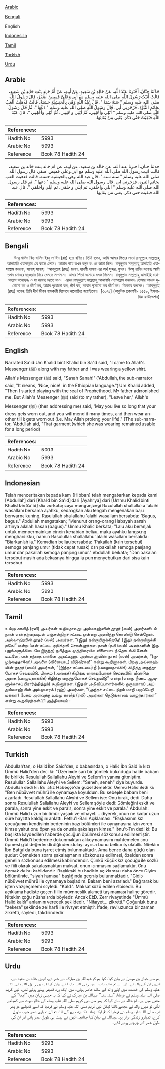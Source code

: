 [Arabic](#arabic)

[Bengali](#bengali)

[English](#english)

[Indonesian](#indonesian)

[Tamil](#tamil)

[Turkish](#turkish)

[Urdu](#urdu)

## Arabic


<div dir="rtl" lang="ar" style={{fontSize:'larger',backgroundColor:'#f8f9fa',padding:20}}>
حَدَّثَنَا حِبَّانُ، أَخْبَرَنَا عَبْدُ اللَّهِ، عَنْ خَالِدِ بْنِ سَعِيدٍ، عَنْ أَبِيهِ، عَنْ أُمِّ خَالِدٍ بِنْتِ خَالِدِ بْنِ سَعِيدٍ، قَالَتْ أَتَيْتُ رَسُولَ اللَّهِ صلى الله عليه وسلم مَعَ أَبِي وَعَلَىَّ قَمِيصٌ أَصْفَرُ، قَالَ رَسُولُ اللَّهِ صلى الله عليه وسلم ‏"‏ سَنَهْ سَنَهْ ‏"‏‏.‏ قَالَ عَبْدُ اللَّهِ وَهْىَ بِالْحَبَشِيَّةِ حَسَنَةٌ‏.‏ قَالَتْ فَذَهَبْتُ أَلْعَبُ بِخَاتَمِ النُّبُوَّةِ، فَزَجَرَنِي أَبِي‏.‏ قَالَ رَسُولُ اللَّهِ صلى الله عليه وسلم ‏"‏ دَعْهَا ‏"‏‏.‏ ثُمَّ قَالَ رَسُولُ اللَّهِ صلى الله عليه وسلم ‏"‏ أَبْلِي وَأَخْلِقِي، ثُمَّ أَبْلِي وَأَخْلِقِي، ثُمَّ أَبْلِي وَأَخْلِقِي ‏"‏‏.‏ قَالَ عَبْدُ اللَّهِ فَبَقِيَتْ حَتَّى ذَكَرَ‏.‏ يَعْنِي مِنْ بَقَائِهَا‏.‏
</div>
<div style={{backgroundColor:'#f8f9fa',padding:20, marginBottom: 10}}><table> <thead> <tr> <th>References:</th> <th></th> </tr> </thead> <tbody><tr><td>Hadith No</td><td>5993</td></tr><tr><td>Arabic No</td><td>5993</td></tr><tr><td>Reference</td><td>Book 78 Hadith 24</td></tr></tbody></table></div>


<div dir="rtl" lang="ar" style={{fontSize:'larger',backgroundColor:'#f8f9fa',padding:20}}>
حدثنا حبان، اخبرنا عبد الله، عن خالد بن سعيد، عن ابيه، عن ام خالد بنت خالد بن سعيد، قالت اتيت رسول الله صلى الله عليه وسلم مع ابي وعلى قميص اصفر، قال رسول الله صلى الله عليه وسلم " سنه سنه ". قال عبد الله وهى بالحبشية حسنة. قالت فذهبت العب بخاتم النبوة، فزجرني ابي. قال رسول الله صلى الله عليه وسلم " دعها ". ثم قال رسول الله صلى الله عليه وسلم " ابلي واخلقي، ثم ابلي واخلقي، ثم ابلي واخلقي ". قال عبد الله فبقيت حتى ذكر. يعني من بقايها
</div>
<div style={{backgroundColor:'#f8f9fa',padding:20, marginBottom: 10}}><table> <thead> <tr> <th>References:</th> <th></th> </tr> </thead> <tbody><tr><td>Hadith No</td><td>5993</td></tr><tr><td>Arabic No</td><td>5993</td></tr><tr><td>Reference</td><td>Book 78 Hadith 24</td></tr></tbody></table></div>

## Bengali


<div dir="rtl" lang="bn" style={{fontSize:'larger',backgroundColor:'#f8f9fa',padding:20}}>
উম্মু খালিদ বিন্ত খালিদ ইবনু সা‘ঈদ (রাঃ) হতে বর্ণিত। তিনি বলেন, আমি আমার পিতার সাথে রাসূলুল্লাহ সাল্লাল্লাহু আলাইহি ওয়াসাল্লাম এর কাছে এলাম। আমার গায়ে তখন হলুদ রং এর জামা ছিল। রাসূলুল্লাহ সাল্লাল্লাহু আলাইহি ওয়াসাল্লাম বললেন, সানাহ্ সানাহ্। ‘আবদুল্লাহ (রহঃ) বলেন, হাবশী ভাষায় এর অর্থ সুন্দর, সুন্দর। উম্মু খালিদ বলেনঃ আমি তখন মোহরে নবূওয়াত নিয়ে খেলতে লাগলাম। আমার পিতা আমাকে ধমক দিলেন। রাসূলুল্লাহ সাল্লাল্লাহু আলাইহি ওয়াসাল্লাম বলেছেনঃ ও যা করছে করতে দাও। এরপর রাসূলুল্লাহ সাল্লাল্লাহু আলাইহি ওয়াসাল্লাম বললেনঃ তোমার কাপড় পুরোনো কর ও জীর্ণ কর, আবার পুরোনো কর, জীর্ণ কর, আবার পুরোনো কর জীর্ণ কর। তিনবার বললেন। ‘আবদুল্লাহ (রহঃ) বলেনঃ তিনি দীর্ঘ জীবন লাভকারী হিসেবে আলোচিত হয়েছিলেন। [৩০৭১] (আধুনিক প্রকাশনী- ৫৫৫৮, ইসলামিক ফাউন্ডেশন)
</div>
<div style={{backgroundColor:'#f8f9fa',padding:20, marginBottom: 10}}><table> <thead> <tr> <th>References:</th> <th></th> </tr> </thead> <tbody><tr><td>Hadith No</td><td>5993</td></tr><tr><td>Arabic No</td><td>5993</td></tr><tr><td>Reference</td><td>Book 78 Hadith 24</td></tr></tbody></table></div>

## English


<div dir="ltr" lang="en" style={{fontSize:'larger',backgroundColor:'#f8f9fa',padding:20}}>
Narrated Sa'id:Um Khalid bint Khalid bin Sa'id said, "I came to Allah's Messenger (ﷺ) along with my father and I was wearing a yellow shirt. Allah's Messenger (ﷺ) said, "Sanah Sanah!" ('Abdullah, the sub-narrator said, "It means, 'Nice, nice!' in the Ethiopian language.") Um Khalid added, "Then I started playing with the seal of Prophethood. My father admonished me. But Allah's Messenger (ﷺ) said (to my father), "Leave her," Allah's Messenger (ﷺ) (then addressing me) said, "May you live so long that your dress gets worn out, and you will mend it many times, and then wear another till it gets worn out (i.e. May Allah prolong your life)." (The sub-narrator, 'Abdullah aid, "That garment (which she was wearing remained usable for a long period)
</div>
<div style={{backgroundColor:'#f8f9fa',padding:20, marginBottom: 10}}><table> <thead> <tr> <th>References:</th> <th></th> </tr> </thead> <tbody><tr><td>Hadith No</td><td>5993</td></tr><tr><td>Arabic No</td><td>5993</td></tr><tr><td>Reference</td><td>Book 78 Hadith 24</td></tr></tbody></table></div>

## Indonesian


<div dir="ltr" lang="id" style={{fontSize:'larger',backgroundColor:'#f8f9fa',padding:20}}>
Telah menceritakan kepada kami [Hibban] telah mengabarkan kepada kami [Abdullah] dari [Khalid bin Sa'id] dari [Ayahnya] dari [Ummu Khalid binti Khalid bin Sa'id] dia berkata; saya mengunjungi Rasulullah shallallahu 'alaihi wasallam bersama ayahku, sedangkan aku tengah mengenakan baju berwarna kuning, Rasulullah shallallahu 'alaihi wasallam bersabda: "Bagus, bagus." Abdullah mengatakan; "Menurut orang-orang Habsyah sanah artinya adalah hasan (bagus)." Ummu Khalid berkata; "Lalu aku beranjak untuk mempermainkan cincin kenabian beliau, maka ayahku langsung menghardikku, namun Rasulullah shallallahu 'alaihi wasallam bersabda: "Biarkanlah ia." Kemudian beliau bersabda: "Pakailah (kain tersebut) semoga panjang umur (tidak cepat rusak) dan pakailah semoga panjang umur dan pakailah semoga panjang umur." Abdullah berkata; "Dan pakaian tersebut masih ada bekasnya hingga ia pun menyebutkan dari sisa kain tersebut
</div>
<div style={{backgroundColor:'#f8f9fa',padding:20, marginBottom: 10}}><table> <thead> <tr> <th>References:</th> <th></th> </tr> </thead> <tbody><tr><td>Hadith No</td><td>5993</td></tr><tr><td>Arabic No</td><td>5993</td></tr><tr><td>Reference</td><td>Book 78 Hadith 24</td></tr></tbody></table></div>

## Tamil


<div dir="ltr" lang="ta" style={{fontSize:'larger',backgroundColor:'#f8f9fa',padding:20}}>
உம்மு காலித் (ரலி) அவர்கள் கூறியதாவது: அல்லாஹ்வின் தூதர் (ஸல்) அவர்களிடம் நான் என் தந்தையுடன் மஞ்சள்நிறச் சட்டை ஒன்றை அணிந்து கொண்டு சென்றேன். அல்லாஹ்வின் தூதர் (ஸல்) அவர்கள், “(இது) நன்றாயிருக்கிறதே! (இது) நன்றாயிருக்கிறதே!” என்று (என் சட்டை குறித்துச்) சொன்னார்கள். நான் (நபி (ஸல்) அவர்களின் இரு புஜங்களுக்கிடையே இருந்த) நபித்துவ முத்திரையில் விளையாடத் தொடங்கி னேன். உடனே, என் தந்தை என்னை அதட்டினார். அல்லாஹ்வின் தூதர் (ஸல்) அவர்கள், “(குழந்தைதானே!) அவளை (விளையாட) விடுவீராக!” என்று கூறினார்கள். பிறகு அல்லாஹ்வின் தூதர் (ஸல்) அவர்கள், “(இந்தச் சட்டையை) நீ (பழையதாக்கிக்) கிழித்து நைந்துபோகச் செய்துவிடு. பிறகும் (அதைக்) கிழித்து நைந்துபோகச் செய்துவிடு. மீண்டும் அதை (பழையதாக்கிக்) கிழித்து நைந்துபோகச் செய்துவிடு” என்று (எனது நீண்ட ஆயுளுக்காகப் பிரார்த்தித்துக்) கூறினார்கள். (இதன் அறிவிப்பாளர்களில் ஒருவரான) அப்துல்லாஹ் பின் அல்முபாரக் (ரஹ்) அவர்கள், “(அந்தச் சட்டை நிறம் மாறி பழுப்பேறி மக்கள்) பேசும் அளவுக்கு உம்மு காலித் (ரலி) அவர்கள் நெடுங்காலம் வாழ்ந்தார்கள்” என்று கூறுகிறார்கள்.21 அத்தியாயம் :
</div>
<div style={{backgroundColor:'#f8f9fa',padding:20, marginBottom: 10}}><table> <thead> <tr> <th>References:</th> <th></th> </tr> </thead> <tbody><tr><td>Hadith No</td><td>5993</td></tr><tr><td>Arabic No</td><td>5993</td></tr><tr><td>Reference</td><td>Book 78 Hadith 24</td></tr></tbody></table></div>

## Turkish


<div dir="ltr" lang="tr" style={{fontSize:'larger',backgroundColor:'#f8f9fa',padding:20}}>
Abdullah'tan, o Halid İbn Said'den, o babasından, o Halid İbn Said'in kızı Ümmü Halid'den dedi ki: "Üzerimde sarı bir gömlek bulunduğu halde babam ile birlikte Resulullah Sallallahu Aleyhi ve Sellem'in yanına gitmiştim. Resulullah Sallallahu Aleyhi ve Sellem: "Seneh, seneh" diye buyurdu. Abdullah dedi ki: Bu lafız Habeşçe'de güzel demektir. Ümmü Halid dedi ki: "Ben nübüvvet mührü ile oynamaya koyuldum. Bu sebeple babam beni azarladı. Resulullah Sallallahu Aleyhi ve Sellem ise: Onu bırak, dedi. Daha sonra Resulullah Sallallahu Aleyhi ve Sellem şöyle dedi: Gömleğini eskit ve parala, sonra yine eskit ve parala, sonra yine eskit ve parala." Abdullah: Ümmü Halid uzun bir ömür yaşadı ve nihayet. .. diyerek, onun ne kadar uzun süre hayatta kaldığını anlattı. Fethu'l-Bari Açıklaması: "Başkasının kız çocuğunun kendisinin bedeninin bazı bölümleri ile oynamasına izin veren kimse yahut onu öpen ya da onunla şakalaşan kimse." İbnu't-Tın dedi ki: Bu başlıkta kaydedilen haberde çocuğun öpülmesi sözkonusu edilmemiştir. Ümmü Halid'i bedenine dokunmaktan alıkoymamasını muhtemelen onu öpmesi gibi değerlendirdiğinden dolayı ayrıca bunu belirtmiş olabilir. Nitekim İbn Battal da buna işaret etmiş bulunmaktadır. Ama bence daha güçlü olan şudur: Öpmekten sonra şakalaşmanın sözkonusu edilmesi, özelden sonra genelin sözkonusu edilmesi kabilindendir. Çünkü küçük kız çocuğu ile sözlü ve fiili olarak şakalaşmaktan maksat, onun ısınmasını sağlamaktır. Onu öpmek de bu kabildendir. Başlıktaki bu hadisin açıklaması daha önce Giyim bölümünde, "siyah hamısa" başlığında geçmiş bulunmaktadır. "Gidip nübüvvet mührü ile oynamaya başladım. Babam beni azarladı." Bağırarak bu işten vazgeçmemi söyledi. "Kaldı". Maksat sözü edilen elbisedir. Bu açıklama hadiste geçen fiilin müenneslik alameti taşımaması haline göredir. Nitekim çoğu nüshalarda böyledir. Ancak EbD. Zerr rivayetinde "Ümmü Halid kaldı" anlamını verecek şekildedir. "Nihayet... zikretti." Çoğunluk bunu "zekera" şeklinde zel harfi ile rivayet etmiştir. İfade, ravi uzunca bir zaman zikretti, söyledi, takdirindedir
</div>
<div style={{backgroundColor:'#f8f9fa',padding:20, marginBottom: 10}}><table> <thead> <tr> <th>References:</th> <th></th> </tr> </thead> <tbody><tr><td>Hadith No</td><td>5993</td></tr><tr><td>Arabic No</td><td>5993</td></tr><tr><td>Reference</td><td>Book 78 Hadith 24</td></tr></tbody></table></div>

## Urdu


<div dir="rtl" lang="ur" style={{fontSize:'larger',backgroundColor:'#f8f9fa',padding:20}}>
ہم سے حبان بن موسیٰ نے بیان کیا، کہا ہم کو عبداللہ بن مبارک نے خبر دی، انہیں خالد بن سعید نے، انہیں ان کے والد نے، ان سے ام خالد بنت سعید رضی اللہ عنہما نے بیان کیا کہ میں رسول اللہ صلی اللہ علیہ وسلم کی خدمت میں اپنے والد کے ساتھ حاضر ہوئی۔ میں ایک زرد قمیص پہنے ہوئے تھی۔ نبی کریم صلی اللہ علیہ وسلم نے فرمایا، ”سنہ سنہ“ عبداللہ بن مبارک نے کہا کہ یہ حبشی زبان میں ”اچھا“ کے معنی میں ہے۔ ام خالد نے بیان کیا کہ پھر میں نبی کریم صلی اللہ علیہ وسلم کی خاتم نبوت سے کھیلنے لگی تو میرے والد نے مجھے ڈانٹا لیکن نبی کریم صلی اللہ علیہ وسلم نے فرمایا کہ اسے کھیلنے دو پھر آپ صلی اللہ علیہ وسلم نے فرمایا کہ تم ایک زمانہ تک زندہ رہو گی اللہ تعالیٰ تمہاری عمر خوب طویل کرے، تمہاری زندگی دراز ہو۔ عبداللہ نے بیان کیا چنانچہ انہوں نے بہت ہی طویل عمر پائی اور ان کی طول عمر کے چرچے ہونے لگے۔
</div>
<div style={{backgroundColor:'#f8f9fa',padding:20, marginBottom: 10}}><table> <thead> <tr> <th>References:</th> <th></th> </tr> </thead> <tbody><tr><td>Hadith No</td><td>5993</td></tr><tr><td>Arabic No</td><td>5993</td></tr><tr><td>Reference</td><td>Book 78 Hadith 24</td></tr></tbody></table></div>